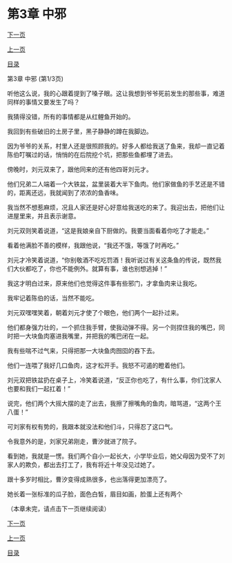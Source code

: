 <h1>第3章  中邪</h1>
            <div><p><a href="./7_%E7%AC%AC3%E7%AB%A0_%E4%B8%AD%E9%82%AA.md">下一页</a></p><p><a href="./5_%E7%AC%AC2%E7%AB%A0_%E6%B2%B3%E7%A5%9E%E5%BA%99.md">上一页</a></p><p><a href="../">目录</a></p></div>
            <div><p>第3章  中邪 (第1/3页)</p><p>听他这么说，我的心跟着提到了嗓子眼。这让我想到爷爷死前发生的那些事，难道同样的事情又要发生了吗？</p><p>我猜得没错，所有的事情都是从红鲤鱼开始的。</p><p>我回到有些破旧的土房子里，黑子静静的蹲在我脚边。</p><p>因为爷爷的关系，村里人还是很照顾我的。好多人都给我送了鱼来，我却一直记着陈伯叮嘱过的话，悄悄的在后院挖个坑，把那些鱼都埋了进去。</p><p>傍晚时，刘元双来了，跟他同来的还有他四哥刘元才。</p><p>他们兄弟二人端着一个大铁盆，盆里装着大半下鱼肉。他们家做鱼的手艺还是不错的，距离还远，我就闻到了浓浓的鱼香味。</p><p>我当然不想惹麻烦，况且人家还是好心好意给我送吃的来了。我迎出去，把他们让进屋里来，并且表示谢意。</p><p>刘元双则笑着说道，“这是我娘亲自下厨做的。我要当面看着你吃了才能走。”</p><p>看着他满脸不善的模样，我跟他说，“我还不饿，等饿了时再吃。”</p><p>刘元才冷笑着说道，“你别敬酒不吃吃罚酒！我听说过有关这条鱼的传说，既然我们大伙都吃了，你也不能例外。就算有事，谁也别想逃掉！”</p><p>我这才明白过来，原来他们也觉得这件事有些邪门，才拿鱼肉来让我吃。</p><p>我牢记着陈伯的话，当然不能吃。</p><p>刘元双嘿嘿笑着，朝着刘元才使了个眼色，他们两个一起扑过来。</p><p>他们都身强力壮的，一个抓住我手臂，使我动弹不得。另一个则捏住我的嘴巴，同时把一大块鱼肉塞进我嘴里，并把我的嘴巴闭在一起。</p><p>我有些喘不过气来，只得把那一大块鱼肉囫囵的吞下去。</p><p>他们一连喂了我好几口鱼肉，这才松开手。我怒不可遏的瞪着他们。</p><p>刘元双把铁盆扔在桌子上，冷笑着说道，“反正你也吃了，有什么事，你们沈家人也要和我们一起扛着！”</p><p>说完，他们两个大摇大摆的走了出去，我擦了擦嘴角的鱼肉，暗骂道，“这两个王八蛋！”</p><p>可刘家有权有势的，我跟本就没法和他们斗，只得忍了这口气。</p><p>令我意外的是，刘家兄弟刚走，曹汐就进了院子。</p><p>看到她，我就是一愣。我们两个自小一起长大，小学毕业后，她父母因为受不了刘家人的欺负，都出去打工了，我有将近十年没见过她了。</p><p>跟十多岁时相比，曹汐变得成熟很多，也出落得更加漂亮了。</p><p>她长着一张标准的瓜子脸，面色白皙，眉目如画，脸蛋上还有两个</p><p>（本章未完，请点击下一页继续阅读）</p></div>
            <div><p><a href="./7_%E7%AC%AC3%E7%AB%A0_%E4%B8%AD%E9%82%AA.md">下一页</a></p><p><a href="./5_%E7%AC%AC2%E7%AB%A0_%E6%B2%B3%E7%A5%9E%E5%BA%99.md">上一页</a></p><p><a href="../">目录</a></p></div>
